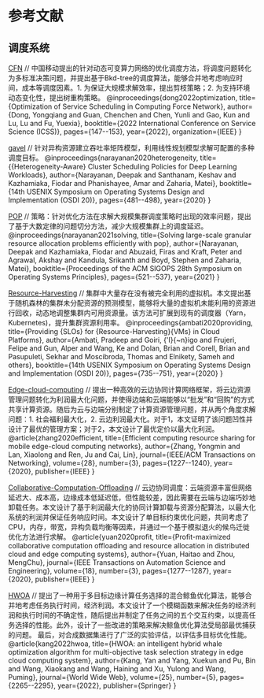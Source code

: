 # 参考文献

## 调度系统
[CFN](ICSS-22-CFN.pdf)
// 中国移动提出的针对动态可变算力网络的优化调度方法，将调度问题转化为多标准决策问题，并提出基于Bkd-tree的调度算法，能够合并地考虑响应时间，成本等调度因素。1. 为保证大规模求解效率，提出剪枝策略；2. 为支持环境动态变化性，提出树重构策略。
@inproceedings{dong2022optimization,
  title={Optimization of Service Scheduling in Computing Force Network},
  author={Dong, Yongqiang and Guan, Chenchen and Chen, Yunli and Gao, Kun and Lu, Lu and Fu, Yuexia},
  booktitle={2022 International Conference on Service Science (ICSS)},
  pages={147--153},
  year={2022},
  organization={IEEE}
}

[gavel](OSDI-20-gavel.pdf)
// 针对异构资源建立吞吐率矩阵模型，利用线性规划模型求解可配置的多种调度目标。
@inproceedings{narayanan2020heterogeneity,
  title={$\{$Heterogeneity-Aware$\}$ Cluster Scheduling Policies for Deep Learning Workloads},
  author={Narayanan, Deepak and Santhanam, Keshav and Kazhamiaka, Fiodar and Phanishayee, Amar and Zaharia, Matei},
  booktitle={14th USENIX Symposium on Operating Systems Design and Implementation (OSDI 20)},
  pages={481--498},
  year={2020}
}

[POP](SOSP-21-POP.pdf)
// 策略：针对优化方法在求解大规模集群调度策略时出现的效率问题，提出了基于大数定律的问题切分方法，减少大规模集群上的调度延迟。
@inproceedings{narayanan2021solving,
  title={Solving large-scale granular resource allocation problems efficiently with pop},
  author={Narayanan, Deepak and Kazhamiaka, Fiodar and Abuzaid, Firas and Kraft, Peter and Agrawal, Akshay and Kandula, Srikanth and Boyd, Stephen and Zaharia, Matei},
  booktitle={Proceedings of the ACM SIGOPS 28th Symposium on Operating Systems Principles},
  pages={521--537},
  year={2021}
}


[Resource-Harvesting](OSDI-20-Resource-Harvesting.pdf)
// 集群中大量存在没有被完全利用的虚拟机。本文提出基于随机森林的集群未分配资源的预测模型，能够将大量的虚拟机未能利用的资源进行回收，动态地调整集群内可用资源量。该方法可扩展到现有的调度器（Yarn，Kubernetes)，提升集群资源利用率。
@inproceedings{ambati2020providing,
  title={Providing $\{$SLOs$\}$ for $\{$Resource-Harvesting$\}$$\{$VMs$\}$ in Cloud Platforms},
  author={Ambati, Pradeep and Goiri, {\'I}{\~n}igo and Frujeri, Felipe and Gun, Alper and Wang, Ke and Dolan, Brian and Corell, Brian and Pasupuleti, Sekhar and Moscibroda, Thomas and Elnikety, Sameh and others},
  booktitle={14th USENIX Symposium on Operating Systems Design and Implementation (OSDI 20)},
  pages={735--751},
  year={2020}
}

[Edge-cloud-computing](TON-20-Edge-Cloud-Computing.pdf)
// 提出一种高效的云边协同计算网络框架，将云边资源管理问题转化为利润最大化问题，并使得边端和云端能够以“批发”和“回购”的方式共享计算资源。随后为云与边端分别制定了计算资源管理问题，并从两个角度求解问题：1. 社会福利最大化，2. 云边利润最大化。对于1，本文证明了该问题凹性并设计了最优的管理方案；对于2，本文设计了最优定价以最大化利润。
@article{zhang2020efficient,
  title={Efficient computing resource sharing for mobile edge-cloud computing networks},
  author={Zhang, Yongmin and Lan, Xiaolong and Ren, Ju and Cai, Lin},
  journal={IEEE/ACM Transactions on Networking},
  volume={28},
  number={3},
  pages={1227--1240},
  year={2020},
  publisher={IEEE}
}

[Collaborative-Computation-Offloading](TON-20-Edge-Cloud-Computing.pdf)
// 云边协同调度：云端资源丰富但网络延迟大、成本高，边缘成本低延迟低，但性能较差，因此需要在云端与边端巧妙地卸载任务。本文设计了基于利润最大化的协同计算卸载与资源分配算法，以最大化系统的利润并保证任务响应时间。本文设计了单目标约束优化问题，共同考虑了CPU，内存，带宽，异构负载均衡等因素，并通过一个基于模拟退火的候鸟迁徙优化方法进行求解。
@article{yuan2020profit,
  title={Profit-maximized collaborative computation offloading and resource allocation in distributed cloud and edge computing systems},
  author={Yuan, Haitao and Zhou, MengChu},
  journal={IEEE Transactions on Automation Science and Engineering},
  volume={18},
  number={3},
  pages={1277--1287},
  year={2020},
  publisher={IEEE}
}

[HWOA](WWW-22-HWOA.pdf)
// 提出了一种用于多目标边缘计算任务选择的混合鲸鱼优化算法，能够合并地考虑任务执行时间，经济利润。本文设计了一个模糊函数来解决任务的经济利润和执行时间的不确定性，随后提出并制定了任务之间的五个交互约束，以提高任务选择的性能。此外，设计了一些改进的策略来解决鲸鱼优化算法受局部最优捕获的问题。 最后，对合成数据集进行了广泛的实验评估，以评估多目标优化性能。
@article{kang2022hwoa,
  title={HWOA: an intelligent hybrid whale optimization algorithm for multi-objective task selection strategy in edge cloud computing system},
  author={Kang, Yan and Yang, Xuekun and Pu, Bin and Wang, Xiaokang and Wang, Haining and Xu, Yulong and Wang, Puming},
  journal={World Wide Web},
  volume={25},
  number={5},
  pages={2265--2295},
  year={2022},
  publisher={Springer}
}
